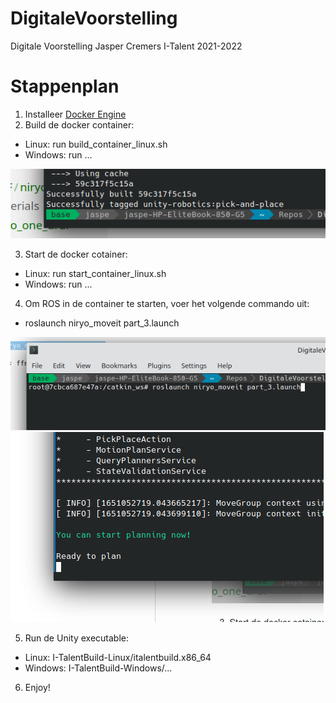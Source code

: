 # DigitaleVoorstelling
Digitale Voorstelling Jasper Cremers I-Talent 2021-2022

# Stappenplan
1. Installeer [Docker Engine](https://docs.docker.com/engine/install/)
2. Build de docker container:
  - Linux: run build_container_linux.sh
  - Windows: run ...

![Docker container build](https://github.com/JasperCremersPXL/DigitaleVoorstelling/blob/main/Images/docker_container_build.png)

3. Start de docker cotainer:
  - Linux: run start_container_linux.sh
  - Windows: run ...
  
4. Om ROS in de container te starten, voer het volgende commando uit:
  - roslaunch niryo_moveit part_3.launch
 
![Docker commando](https://github.com/JasperCremersPXL/DigitaleVoorstelling/blob/main/Images/container-commando.png)
![Docker commando succes](https://github.com/JasperCremersPXL/DigitaleVoorstelling/blob/main/Images/container-commando-succes.png)

5. Run de Unity executable:
  - Linux: I-TalentBuild-Linux/italentbuild.x86_64
  - Windows: I-TalentBuild-Windows/...

6. Enjoy!
